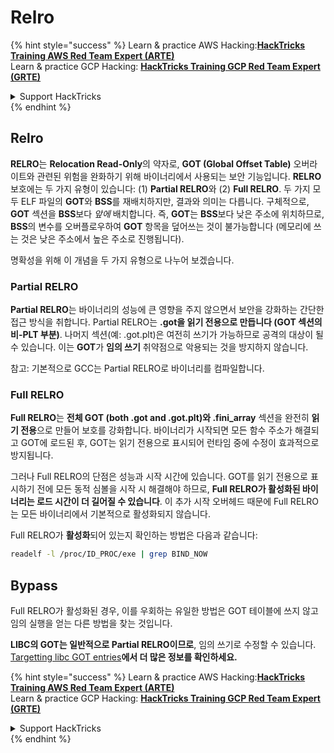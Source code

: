 # Relro

{% hint style="success" %}
Learn & practice AWS Hacking:<img src="/.gitbook/assets/arte.png" alt="" data-size="line">[**HackTricks Training AWS Red Team Expert (ARTE)**](https://training.hacktricks.xyz/courses/arte)<img src="/.gitbook/assets/arte.png" alt="" data-size="line">\
Learn & practice GCP Hacking: <img src="/.gitbook/assets/grte.png" alt="" data-size="line">[**HackTricks Training GCP Red Team Expert (GRTE)**<img src="/.gitbook/assets/grte.png" alt="" data-size="line">](https://training.hacktricks.xyz/courses/grte)

<details>

<summary>Support HackTricks</summary>

* Check the [**subscription plans**](https://github.com/sponsors/carlospolop)!
* **Join the** 💬 [**Discord group**](https://discord.gg/hRep4RUj7f) or the [**telegram group**](https://t.me/peass) or **follow** us on **Twitter** 🐦 [**@hacktricks\_live**](https://twitter.com/hacktricks\_live)**.**
* **Share hacking tricks by submitting PRs to the** [**HackTricks**](https://github.com/carlospolop/hacktricks) and [**HackTricks Cloud**](https://github.com/carlospolop/hacktricks-cloud) github repos.

</details>
{% endhint %}

## Relro

**RELRO**는 **Relocation Read-Only**의 약자로, **GOT (Global Offset Table)** 오버라이트와 관련된 위험을 완화하기 위해 바이너리에서 사용되는 보안 기능입니다. **RELRO** 보호에는 두 가지 유형이 있습니다: (1) **Partial RELRO**와 (2) **Full RELRO**. 두 가지 모두 ELF 파일의 **GOT**와 **BSS**를 재배치하지만, 결과와 의미는 다릅니다. 구체적으로, **GOT** 섹션을 **BSS**보다 *앞에* 배치합니다. 즉, **GOT**는 **BSS**보다 낮은 주소에 위치하므로, **BSS**의 변수를 오버플로우하여 **GOT** 항목을 덮어쓰는 것이 불가능합니다 (메모리에 쓰는 것은 낮은 주소에서 높은 주소로 진행됩니다).

명확성을 위해 이 개념을 두 가지 유형으로 나누어 보겠습니다.

### **Partial RELRO**

**Partial RELRO**는 바이너리의 성능에 큰 영향을 주지 않으면서 보안을 강화하는 간단한 접근 방식을 취합니다. Partial RELRO는 **.got을 읽기 전용으로 만듭니다 (GOT 섹션의 비-PLT 부분)**. 나머지 섹션(예: .got.plt)은 여전히 쓰기가 가능하므로 공격의 대상이 될 수 있습니다. 이는 **GOT**가 **임의 쓰기** 취약점으로 악용되는 것을 방지하지 않습니다.

참고: 기본적으로 GCC는 Partial RELRO로 바이너리를 컴파일합니다.

### **Full RELRO**

**Full RELRO**는 **전체 GOT (both .got and .got.plt)와 .fini\_array** 섹션을 완전히 **읽기 전용**으로 만들어 보호를 강화합니다. 바이너리가 시작되면 모든 함수 주소가 해결되고 GOT에 로드된 후, GOT는 읽기 전용으로 표시되어 런타임 중에 수정이 효과적으로 방지됩니다.

그러나 Full RELRO의 단점은 성능과 시작 시간에 있습니다. GOT를 읽기 전용으로 표시하기 전에 모든 동적 심볼을 시작 시 해결해야 하므로, **Full RELRO가 활성화된 바이너리는 로드 시간이 더 길어질 수 있습니다**. 이 추가 시작 오버헤드 때문에 Full RELRO는 모든 바이너리에서 기본적으로 활성화되지 않습니다.

Full RELRO가 **활성화**되어 있는지 확인하는 방법은 다음과 같습니다:
```bash
readelf -l /proc/ID_PROC/exe | grep BIND_NOW
```
## Bypass

Full RELRO가 활성화된 경우, 이를 우회하는 유일한 방법은 GOT 테이블에 쓰지 않고 임의 실행을 얻는 다른 방법을 찾는 것입니다.

**LIBC의 GOT는 일반적으로 Partial RELRO이므로**, 임의 쓰기로 수정할 수 있습니다. [Targetting libc GOT entries](https://github.com/nobodyisnobody/docs/blob/main/code.execution.on.last.libc/README.md#1---targetting-libc-got-entries)**에서 더 많은 정보를 확인하세요.**

{% hint style="success" %}
Learn & practice AWS Hacking:<img src="/.gitbook/assets/arte.png" alt="" data-size="line">[**HackTricks Training AWS Red Team Expert (ARTE)**](https://training.hacktricks.xyz/courses/arte)<img src="/.gitbook/assets/arte.png" alt="" data-size="line">\
Learn & practice GCP Hacking: <img src="/.gitbook/assets/grte.png" alt="" data-size="line">[**HackTricks Training GCP Red Team Expert (GRTE)**<img src="/.gitbook/assets/grte.png" alt="" data-size="line">](https://training.hacktricks.xyz/courses/grte)

<details>

<summary>Support HackTricks</summary>

* Check the [**subscription plans**](https://github.com/sponsors/carlospolop)!
* **Join the** 💬 [**Discord group**](https://discord.gg/hRep4RUj7f) or the [**telegram group**](https://t.me/peass) or **follow** us on **Twitter** 🐦 [**@hacktricks\_live**](https://twitter.com/hacktricks\_live)**.**
* **Share hacking tricks by submitting PRs to the** [**HackTricks**](https://github.com/carlospolop/hacktricks) and [**HackTricks Cloud**](https://github.com/carlospolop/hacktricks-cloud) github repos.

</details>
{% endhint %}
